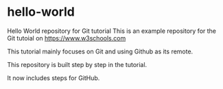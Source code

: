 # hello-world
Hello World repository for Git tutorial
This is an example repository for the Git tutoial on https://www.w3schools.com

This tutorial mainly focuses on Git and using Github as its remote.

This repository is built step by step in the tutorial.

It now includes steps for GitHub.
